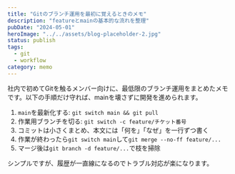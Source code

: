 ```yaml
---
title: "Gitのブランチ運用を最初に覚えるときのメモ"
description: "featureとmainの基本的な流れを整理"
pubDate: "2024-05-01"
heroImage: "../../assets/blog-placeholder-2.jpg"
status: publish
tags:
  - git
  - workflow
category: memo
---
```


社内で初めてGitを触るメンバー向けに、最低限のブランチ運用をまとめたメモです。以下の手順だけ守れば、mainを壊さずに開発を進められます。

1. `main`を最新化する: `git switch main && git pull`
2. 作業用ブランチを切る: `git switch -c feature/チケット番号`
3. コミットは小さくまとめ、本文には「何を」「なぜ」を一行ずつ書く
4. 作業が終わったら`git switch main`して`git merge --no-ff feature/...`
5. マージ後は`git branch -d feature/...`で枝を掃除

シンプルですが、履歴が一直線になるのでトラブル対応が楽になります。
